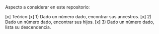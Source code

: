 Aspecto a considerar en este repositorio:

[x] Teórico
[x] 1) Dado un número dado, encontrar sus ancestros.
[x] 2) Dado un número dado, encontrar sus hijos.
[x] 3) Dado un número dado, lista su descendencia.
